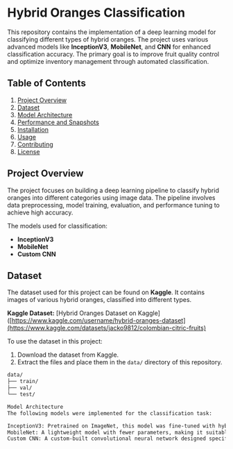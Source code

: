 # Hybrid Oranges Classification

This repository contains the implementation of a deep learning model for classifying different types of hybrid oranges. The project uses various advanced models like **InceptionV3**, **MobileNet**, and **CNN** for enhanced classification accuracy. The primary goal is to improve fruit quality control and optimize inventory management through automated classification.

## Table of Contents
1. [Project Overview](#project-overview)
2. [Dataset](#dataset)
3. [Model Architecture](#model-architecture)
4. [Performance and Snapshots](#performance-and-snapshots)
5. [Installation](#installation)
6. [Usage](#usage)
7. [Contributing](#contributing)
8. [License](#license)

## Project Overview
The project focuses on building a deep learning pipeline to classify hybrid oranges into different categories using image data. The pipeline involves data preprocessing, model training, evaluation, and performance tuning to achieve high accuracy.

The models used for classification:
- **InceptionV3**
- **MobileNet**
- **Custom CNN**

## Dataset
The dataset used for this project can be found on **Kaggle**. It contains images of various hybrid oranges, classified into different types.

**Kaggle Dataset:** [Hybrid Oranges Dataset on Kaggle]([https://www.kaggle.com/username/hybrid-oranges-dataset](https://www.kaggle.com/datasets/jacko9812/colombian-citric-fruits)

To use the dataset in this project:
1. Download the dataset from Kaggle.
2. Extract the files and place them in the `data/` directory of this repository.

```bash
data/
├── train/
├── val/
└── test/

Model Architecture
The following models were implemented for the classification task:

InceptionV3: Pretrained on ImageNet, this model was fine-tuned with hybrid orange data for improved accuracy.
MobileNet: A lightweight model with fewer parameters, making it suitable for mobile applications.
Custom CNN: A custom-built convolutional neural network designed specifically for this classification task.

